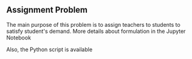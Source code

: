 ## Assignment Problem
The main purpose of this problem is to assign teachers to students to satisfy student's demand. More details about formulation in the Jupyter Notebook

Also, the Python script is available
